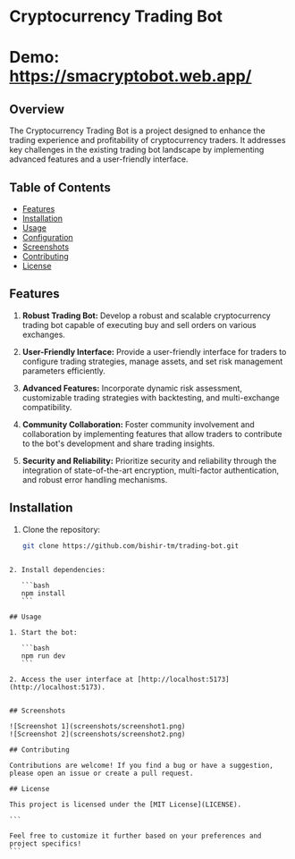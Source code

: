 # Cryptocurrency Trading Bot

# Demo: https://smacryptobot.web.app/

## Overview

The Cryptocurrency Trading Bot is a project designed to enhance the trading experience and profitability of cryptocurrency traders. It addresses key challenges in the existing trading bot landscape by implementing advanced features and a user-friendly interface.

## Table of Contents

- [Features](#features)
- [Installation](#installation)
- [Usage](#usage)
- [Configuration](#configuration)
- [Screenshots](#screenshots)
- [Contributing](#contributing)
- [License](#license)

## Features

1. **Robust Trading Bot:** Develop a robust and scalable cryptocurrency trading bot capable of executing buy and sell orders on various exchanges.

2. **User-Friendly Interface:** Provide a user-friendly interface for traders to configure trading strategies, manage assets, and set risk management parameters efficiently.

3. **Advanced Features:** Incorporate dynamic risk assessment, customizable trading strategies with backtesting, and multi-exchange compatibility.

4. **Community Collaboration:** Foster community involvement and collaboration by implementing features that allow traders to contribute to the bot's development and share trading insights.

5. **Security and Reliability:** Prioritize security and reliability through the integration of state-of-the-art encryption, multi-factor authentication, and robust error handling mechanisms.

## Installation

1. Clone the repository:

   ```bash
   git clone https://github.com/bishir-tm/trading-bot.git
   ```

````

2. Install dependencies:

   ```bash
   npm install
   ```

## Usage

1. Start the bot:

   ```bash
   npm run dev
   ```

2. Access the user interface at [http://localhost:5173](http://localhost:5173).


## Screenshots

![Screenshot 1](screenshots/screenshot1.png)
![Screenshot 2](screenshots/screenshot2.png)

## Contributing

Contributions are welcome! If you find a bug or have a suggestion, please open an issue or create a pull request.

## License

This project is licensed under the [MIT License](LICENSE).

```

Feel free to customize it further based on your preferences and project specifics!
```
````
